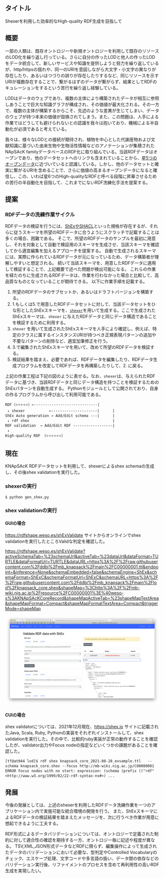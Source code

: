 ## タイトル
Shexerを利用した効率的なHigh-quality RDF生成を目指して

## 概要
一部の人類は、既存オントロジーや新規オントロジーを利用して既存のリソースのLOD化を繰り返し行っている。さらに自分の作ったLODと他人の作ったLODをデータ統合して、新しいサービスや知識を提供しようと努力を繰り返しているが、http/httpsの揺れや、同一のURIを意図しながら大文字・小文字の異なりが存在したり、あるいはつづりの誤りが存在したりするなど、同じリソースを示すURIが複数存在することで、繋がるはずのデータが繋がらず、結果としてRDFのキュレーションをするという苦行を繰り返し経験している。

LODはデータのウェブであり、複数の主体により構築されたデータが相互に参照しあうことで巨大な知識グラフが構成され、その価値が最大化される。その一方で、複数の主体が構築するからこそ、先述のような差異が生じてしまい、データのウェブが持つ本来の価値が毀損されてしまう。また、この問題は、人手による作業ではどうしても避けられないとの認識を我々は抱いており、機械による半自動化が必須であると考えている。

我々は、様々なLODとの接続が期待され、植物を中心とした代謝産物および文献知識に基づいた由来生物や生物活性情報などのアノテーションが集積されたNApSAcK familyデータベースのRDF化に取り組んでいる。当該RDFデータはオープンであり、他のデータセットへのリンクも含まれていることから、[星5つのオープンデータ](https://5stardata.info/)に近づいていると認識している。しかし、他のデータセットと確実に繋がるURIを含めることで、さらに価値の高まるオープンデータになると確信し、この、いわば星6つのHigh-qualityなRDFと呼べる段階に昇華させるための苦行の半自動化を目指して、これまでにないRDF洗練化手法を提案する。

## 提案
### RDFデータの洗練作業サイクル
RDFデータの検証を行うには、[ShExやSHACL](https://book.validatingrdf.com/)といった規格が存在するが、それらに従うスキーマを所望のRDFデータに合うようにスクラッチで記載することは多くの場合、困難である。
そこで、所望のRDFデータのサンプルを最初に用意し、それを対象として自動で検証用のスキーマを生成させ、当該スキーマを確認してから適宜編集を加えるアプローチを提案する。
自動で生成されるスキーマには、実際に作られているRDFデータが元になっているため、データ構築者が理解しやすいと想定される。
続いて当該スキーマを、用意したRDFデータに適用して検証することで、上記概要で述べた問題が検出可能になる。
これらの作業を経たのちに生成されるRDFデータは、作業を行わなかった場合と比較して、高品質なものとなっていることが期待できる。
以下に作業手順を記載する。

1. 所望のRDFデータのサブセットか、あるいはドラフトバージョンを構築する。
2. 1.もしくは5.で用意したRDFデータセットに対して、当該データセットをひな形としたShExスキーマを、[`shexer`](https://github.com/DaniFdezAlvarez/shexer)を用いて生成する。ここで生成されたShExスキーマは、`shexer` に与えたRDFデータと同じデータ構造であることを検証するために利用する。
3. `shexer` を用いて生成されたShExスキーマを人手により確認し、例えば、特定のクラスに属するインスタンスURIが持つべき正規表現パターンの追加や不要なパターンの削除など、適宜加筆修正を行う。
4. 3.で編集されたShExスキーマを用いて、改めて所望のRDFデータを検証する。
5. 検証結果を踏まえ、必要であれば、RDFデータを編集したり、RDFデータ生成プログラムを改変してRDFデータを再構築したりして、2. に戻る。

上記の作業工程は下記の図のように表せる。なお、`shexer`は、与えられたRDFデータに基づき、当該RDFデータと同じデータ構造を持つことを検証するためのShExパターンを自動生成する。
Pythonモジュールとして公開されており、自身の作るプログラムから呼び出して利用可能である。

```
RDF（⭐️⭐️⭐️⭐️⭐️）←-----------------------------|
 ↓ shexer           ←---------------------|      |
ShEx Auto generation → Add/Edit schema ---|      | 
 ↓ rdf shex                                      |
RDF validation  → Add/Edit RDF ------------------|
 ↓
High-quality RDF （⭐️⭐️⭐️⭐️⭐️⭐️）
```

## 現在

KNApSAcK RDFデータセットを利用して、shexerによるshex schemaの生成し、その後shex validationを実行した。

### shexerの実行
```
$ python gen_shex.py
```

### shex validationの実行

#### GUIの場合
https://rdfshape.weso.es/shExValidate サイトからオンラインでshex validationを実行したところValidな判定を確認した。

https://rdfshape.weso.es/shExValidate?activeSchemaTab=%23schemaUrl&activeTab=%23dataUrl&dataFormat=TURTLE&dataFormatUrl=TURTLE&dataURL=https%3A%2F%2Fraw.githubusercontent.com%2Fddbj%2Fmb_knapsack%2Fmain%2FC00000001.ttl&endpoint=&inference=None&schemaEmbedded=false&schemaEngine=ShEx&schemaFormat=ShExC&schemaFormatUrl=ShExC&schemaURL=https%3A%2F%2Fraw.githubusercontent.com%2Fddbj%2Fmb_knapsack%2Fmain%2Flod%2Fknapsack_core.shex&shapeMap=%3Chttp%3A%2F%2Fmb-wiki.nig.ac.jp%2Fresource%2FC00000001%3E%40weso-s%3AKNApSAcKCoreRecord&shapeMapActiveTab=%23shapeMapTextArea&shapeMapFormat=Compact&shapeMapFormatTextArea=Compact&triggerMode=shapeMap

![Validate-RDF-data-with-ShEx](Validate-RDF-data-with-ShEx.png)


#### CUIの場合

shex validatorについては、2021年12月現在、https://shex.io サイトに記載されたJava, Scala, Ruby, Pythonの実装をそれぞれインストールして、shex validationを実行した。その中で、比較的ruby実装が正常の動作することを確認したが、validator出力やFocus nodeの指定などいくつかの課題があることを確認した。

```
[tf@at044 lod]$ rdf shex knapsack_core_2021-08-28_exsample.ttl   --schema knapsack_core.shex --focus http://mb-wiki.nig.ac.jp/C00000001
ERROR Focus nodes with no start: expression: (schema (prefix (("rdf" <http://www.w3.org/1999/02/22-rdf-syntax-ns#>) ...
```

## 発展
今後の発展としては、上述のshexerを利用したRDFデータ洗練作業を一つのアプリケーション内で実施可能な統合環境の開発を行う。 また、ShExスキーマによるRDFデータの検証結果を踏まえたメッセージを、次に行うべき作業が用意に想起できるように工夫する。

RDF形式によるデータバリデーションについては、オントロジーで定義された制約に対して適合性の確認を期待する一方、オントロジー毎に記述や程度が異なる。
TSV,XML,JSON形式データなどRDFに限らず、編集操作によって生成されたデータのバリデーションにおいて必要な、型判定やControlled Vocabularyのチェック、エスケープ処理、文字コードや多言語の扱い、データ間の依存などのバリデーション実行後、リファイメントのプロセスを含めて再利用性の高いRDF生成を実現したい。
